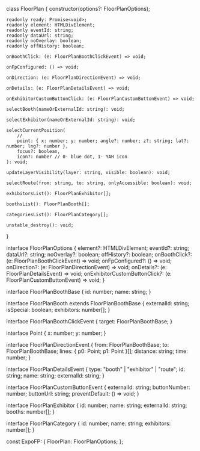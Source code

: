 class FloorPlan {
    constructor(options?: FloorPlanOptions);

    readonly ready: Promise<void>;
    readonly element: HTMLDivElement;
    readonly eventId: string;
    readonly dataUrl: string;
    readonly noOverlay: boolean;
    readonly offHistory: boolean;

    onBoothClick: (e: FloorPlanBoothClickEvent) => void;

    onFpConfigured: () => void;

    onDirection: (e: FloorPlanDirectionEvent) => void;

    onDetails: (e: FloorPlanDetailsEvent) => void;

    onExhibitorCustomButtonClick: (e: FloorPlanCustomButtonEvent) => void;

    selectBooth(nameOrExternalId: string): void;

    selectExhibitor(nameOrExternalId: string): void;

    selectCurrentPosition(
        //
        point: { x: number; y: number; angle?: number; z?: string; lat?: number; lng?: number },
        focus?: boolean,
        icon?: number // 0- blue dot, 1- YAH icon
    ): void;

    updateLayerVisibility(layer: string, visible: boolean): void;

    selectRoute(from: string, to: string, onlyAccessible: boolean): void;

    exhibitorsList(): FloorPlanExhibitor[];

    boothsList(): FloorPlanBooth[];

    categoriesList(): FloorPlanCategory[];

    unstable_destroy(): void;
}

interface FloorPlanOptions {
    element?: HTMLDivElement;
    eventId?: string;
    dataUrl?: string;
    noOverlay?: boolean;
    offHistory?: boolean;
    onBoothClick?: (e: FloorPlanBoothClickEvent) => void;
    onFpConfigured?: () => void;
    onDirection?: (e: FloorPlanDirectionEvent) => void;
    onDetails?: (e: FloorPlanDetailsEvent) => void;
    onExhibitorCustomButtonClick?: (e: FloorPlanCustomButtonEvent) => void;
}

interface FloorPlanBoothBase {
    id: number;
    name: string;
}

interface FloorPlanBooth extends FloorPlanBoothBase {
    externalId: string;
    isSpecial: boolean;
    exhibitors: number[];
}

interface FloorPlanBoothClickEvent {
    target: FloorPlanBoothBase;
}

interface Point {
    x: number;
    y: number;
}

interface FloorPlanDirectionEvent {
    from: FloorPlanBoothBase;
    to: FloorPlanBoothBase;
    lines: { p0: Point; p1: Point }[];
    distance: string;
    time: number;
}

interface FloorPlanDetailsEvent {
    type: "booth" | "exhibitor" | "route";
    id: string;
    name: string;
    externalId: string;
}

interface FloorPlanCustomButtonEvent {
    externalId: string;
    buttonNumber: number;
    buttonUrl: string;
    preventDefault: () => void;
}

interface FloorPlanExhibitor {
    id: number;
    name: string;
    externalId: string;
    booths: number[];
}

interface FloorPlanCategory {
    id: number;
    name: string;
    exhibitors: number[];
}

const ExpoFP: {
    FloorPlan: FloorPlanOptions;
};
